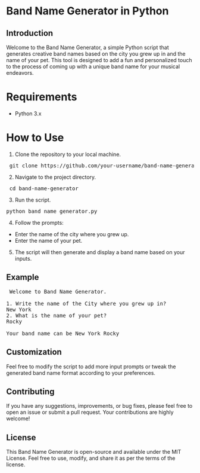# Band Name Generator in Python
## Introduction
Welcome to the Band Name Generator, a simple Python script that generates creative band names based on the city you grew up in and the name of your pet. This tool is designed to add a fun and personalized touch to the process of coming up with a unique band name for your musical endeavors.

# Requirements
- Python 3.x

# How to Use
1. Clone the repository to your local machine.
<pre> git clone https://github.com/your-username/band-name-generator.git </pre>
2. Navigate to the project directory.
<pre> cd band-name-generator
</pre>
3. Run the script.
<pre>python band_name_generator.py</pre>
4. Follow the prompts:
- Enter the name of the city where you grew up.
- Enter the name of your pet.
5. The script will then generate and display a band name based on your inputs.

## Example
<pre> Welcome to Band Name Generator.
  
1. Write the name of the City where you grew up in?
New York
2. What is the name of your pet?
Rocky

Your band name can be New York Rocky </pre>

## Customization
Feel free to modify the script to add more input prompts or tweak the generated band name format according to your preferences.

## Contributing
If you have any suggestions, improvements, or bug fixes, please feel free to open an issue or submit a pull request. Your contributions are highly welcome!

## License
This Band Name Generator is open-source and available under the MIT License. Feel free to use, modify, and share it as per the terms of the license.